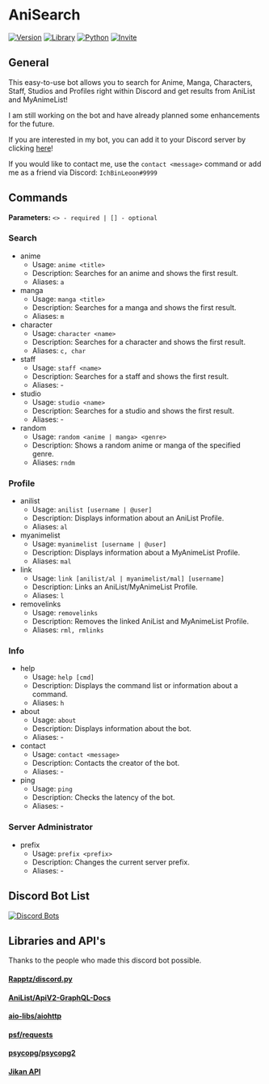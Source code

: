 # AniSearch

[![Version](https://img.shields.io/badge/Version-1.4-red?logo=github&style=flat-square)](https://github.com/IchBinLeoon/anisearch-discord-bot)
[![Library](https://img.shields.io/badge/Library-discord.py-3775A9?logo=pypi&style=flat-square)](https://github.com/Rapptz/discord.py)
[![Python](https://img.shields.io/badge/Python-3.8.5-3776AB?logo=python&style=flat-square)](https://www.python.org/)
[![Invite](https://img.shields.io/badge/Invite-Link-7289DA?logo=discord&style=flat-square)](https://discord.com/oauth2/authorize?client_id=737236600878137363&permissions=83968&scope=bot)

## General
This easy-to-use bot allows you to search for Anime, Manga, Characters, Staff, Studios and Profiles right within Discord and get results from AniList and MyAnimeList!

I am still working on the bot and have already planned some enhancements for the future.

If you are interested in my bot, you can add it to your Discord server by clicking [here](https://discord.com/api/oauth2/authorize?client_id=737236600878137363&permissions=83968&scope=bot)!

If you would like to contact me, use the `contact <message>` command or add me as a friend via Discord: `IchBinLeoon#9999`

## Commands

**Parameters:** `<> - required | [] - optional`

### Search
* anime
  * Usage: `anime <title>`
  * Description: Searches for an anime and shows the first result.
  * Aliases: `a`
* manga
  * Usage: `manga <title>`
  * Description: Searches for a manga and shows the first result.
  * Aliases: `m`
* character
  * Usage: `character <name>`
  * Description: Searches for a character and shows the first result.
  * Aliases: `c, char`
* staff
  * Usage: `staff <name>`
  * Description: Searches for a staff and shows the first result.
  * Aliases: -
* studio
  * Usage: `studio <name>`
  * Description: Searches for a studio and shows the first result.
  * Aliases: -
* random
  * Usage: `random <anime | manga> <genre>`
  * Description: Shows a random anime or manga of the specified genre.
  * Aliases: `rndm`
 
### Profile
* anilist
  * Usage: `anilist [username | @user]`
  * Description: Displays information about an AniList Profile.
  * Aliases: `al`
* myanimelist
  * Usage: `myanimelist [username | @user]`
  * Description: Displays information about a MyAnimeList Profile.
  * Aliases: `mal`
* link
  * Usage: `link [anilist/al | myanimelist/mal] [username]`
  * Description: Links an AniList/MyAnimeList Profile.
  * Aliases: `l`
* removelinks
  * Usage: `removelinks`
  * Description: Removes the linked AniList and MyAnimeList Profile.
  * Aliases: `rml, rmlinks`
  
### Info
* help
  * Usage: `help [cmd]`
  * Description: Displays the command list or information about a command.
  * Aliases: `h`
* about
  * Usage: `about`
  * Description: Displays information about the bot.
  * Aliases: -
* contact
  * Usage: `contact <message>`
  * Description: Contacts the creator of the bot.
  * Aliases: -
* ping
  * Usage: `ping`
  * Description: Checks the latency of the bot.
  * Aliases: -
  
### Server Administrator
* prefix
  * Usage: `prefix <prefix>`
  * Description: Changes the current server prefix.
  * Aliases: -

## Discord Bot List
[![Discord Bots](https://top.gg/api/widget/737236600878137363.svg)](https://top.gg/bot/737236600878137363)

## Libraries and API's
Thanks to the people who made this discord bot possible.

#### [Rapptz/discord.py](https://github.com/Rapptz/discord.py)
#### [AniList/ApiV2-GraphQL-Docs](https://github.com/AniList/ApiV2-GraphQL-Docs)
#### [aio-libs/aiohttp](https://github.com/aio-libs/aiohttp)
#### [psf/requests](https://github.com/psf/requests)
#### [psycopg/psycopg2](https://github.com/psycopg/psycopg2)
#### [Jikan API](https://jikan.moe/)
